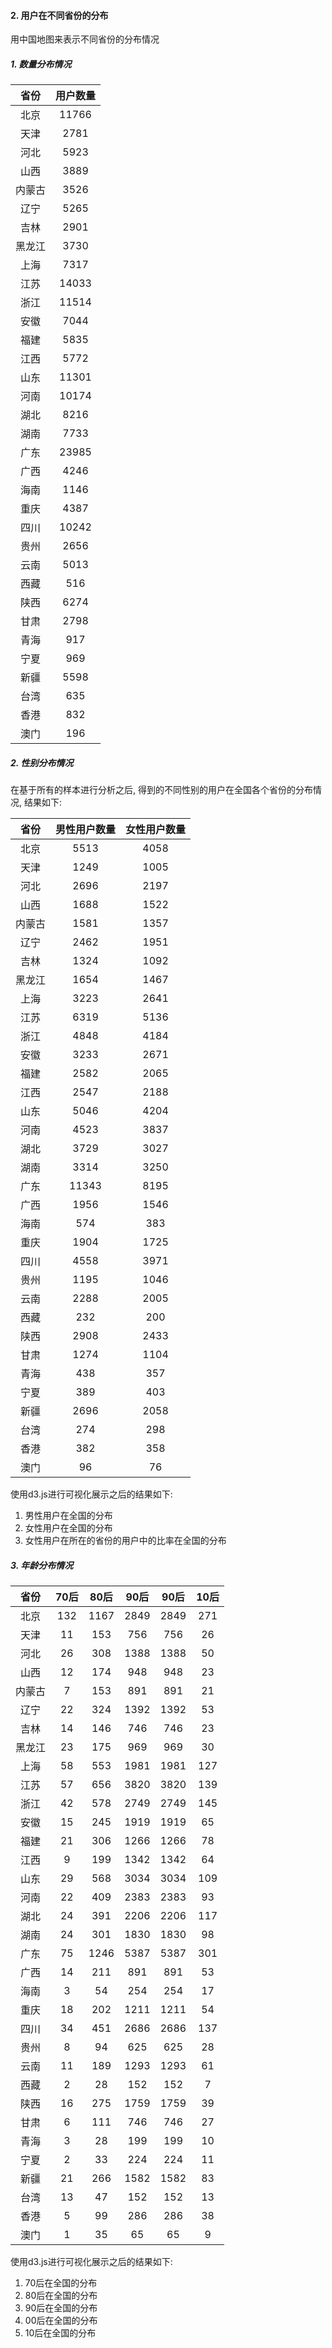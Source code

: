 #### 2. 用户在不同省份的分布

用中国地图来表示不同省份的分布情况

##### 1. 数量分布情况

| 省份 | 用户数量 |
|:----:|:-------:|
| 北京 | 11766 |
| 天津 | 2781 |
| 河北 | 5923 |
| 山西 | 3889 |
| 内蒙古 | 3526 |
| 辽宁 | 5265 |
| 吉林 | 2901 |
| 黑龙江 | 3730 |
| 上海 | 7317 |
| 江苏 | 14033 |
| 浙江 | 11514 |
| 安徽 | 7044 |
| 福建 | 5835 |
| 江西 | 5772 |
| 山东 | 11301 |
| 河南 | 10174 |
| 湖北 | 8216 |
| 湖南 | 7733 |
| 广东 | 23985 |
| 广西 | 4246 |
| 海南 | 1146 |
| 重庆 | 4387 |
| 四川 | 10242 |
| 贵州 | 2656 |
| 云南 | 5013 |
| 西藏 | 516 |
| 陕西 | 6274 |
| 甘肃 | 2798 |
| 青海 | 917 |
| 宁夏 | 969 |
| 新疆 | 5598 |
| 台湾 | 635 |
| 香港 | 832 |
| 澳门 | 196 |

##### 2. 性别分布情况

在基于所有的样本进行分析之后, 得到的不同性别的用户在全国各个省份的分布情况, 结果如下:

| 省份 | 男性用户数量 | 女性用户数量 |
|:----:|:-----------:| :----------:|
| 北京 | 5513 | 4058 |
| 天津 | 1249 | 1005 |
| 河北 | 2696 | 2197 |
| 山西 | 1688 | 1522 |
| 内蒙古 | 1581 | 1357 |
| 辽宁 | 2462 | 1951 |
| 吉林 | 1324 | 1092 |
| 黑龙江 | 1654 | 1467 |
| 上海 | 3223 | 2641 |
| 江苏 | 6319 | 5136 |
| 浙江 | 4848 | 4184 |
| 安徽 | 3233 | 2671 |
| 福建 | 2582 | 2065 |
| 江西 | 2547 | 2188 |
| 山东 | 5046 | 4204 |
| 河南 | 4523 | 3837 |
| 湖北 | 3729 | 3027 |
| 湖南 | 3314 | 3250 |
| 广东 | 11343 | 8195 |
| 广西 | 1956 | 1546 |
| 海南 | 574 | 383 |
| 重庆 | 1904 | 1725 |
| 四川 | 4558 | 3971 |
| 贵州 | 1195 | 1046 |
| 云南 | 2288 | 2005 |
| 西藏 | 232 | 200 |
| 陕西 | 2908 | 2433 |
| 甘肃 | 1274 | 1104 |
| 青海 | 438 | 357 |
| 宁夏 | 389 | 403 |
| 新疆 | 2696 | 2058 |
| 台湾 | 274 | 298 |
| 香港 | 382 | 358 |
| 澳门 | 96 | 76 |

使用d3.js进行可视化展示之后的结果如下:

1. 男性用户在全国的分布
2. 女性用户在全国的分布
3. 女性用户在所在的省份的用户中的比率在全国的分布

##### 3. 年龄分布情况

| 省份 | 70后 | 80后 | 90后 | 90后 | 10后 |
|:---:|:-----:| :---:| :---:| :---:| :---:|
| 北京 | 132 | 1167 | 2849 | 2849 | 271 |
| 天津 | 11 | 153 | 756 | 756 | 26 |
| 河北 | 26 | 308 | 1388 | 1388 | 50 |
| 山西 | 12 | 174 | 948 | 948 | 23 |
| 内蒙古 | 7 | 153 | 891 | 891 | 21 |
| 辽宁 | 22 | 324 | 1392 | 1392 | 53 |
| 吉林 | 14 | 146 | 746 | 746 | 23 |
| 黑龙江 | 23 | 175 | 969 | 969 | 30 |
| 上海 | 58 | 553 | 1981 | 1981 | 127 |
| 江苏 | 57 | 656 | 3820 | 3820 | 139 |
| 浙江 | 42 | 578 | 2749 | 2749 | 145 |
| 安徽 | 15 | 245 | 1919 | 1919 | 65 |
| 福建 | 21 | 306 | 1266 | 1266 | 78 |
| 江西 | 9 | 199 | 1342 | 1342 | 64 |
| 山东 | 29 | 568 | 3034 | 3034 | 109 |
| 河南 | 22 | 409 | 2383 | 2383 | 93 |
| 湖北 | 24 | 391 | 2206 | 2206 | 117 |
| 湖南 | 24 | 301 | 1830 | 1830 | 98 |
| 广东 | 75 | 1246 | 5387 | 5387 | 301 |
| 广西 | 14 | 211 | 891 | 891 | 53 |
| 海南 | 3 | 54 | 254 | 254 | 17 |
| 重庆 | 18 | 202 | 1211 | 1211 | 54 |
| 四川 | 34 | 451 | 2686 | 2686 | 137 |
| 贵州 | 8 | 94 | 625 | 625 | 28 |
| 云南 | 11 | 189 | 1293 | 1293 | 61 |
| 西藏 | 2 | 28 | 152 | 152 | 7 |
| 陕西 | 16 | 275 | 1759 | 1759 | 39 |
| 甘肃 | 6 | 111 | 746 | 746 | 27 |
| 青海 | 3 | 28 | 199 | 199 | 10 |
| 宁夏 | 2 | 33 | 224 | 224 | 11 |
| 新疆 | 21 | 266 | 1582 | 1582 | 83 |
| 台湾 | 13 | 47 | 152 | 152 | 13 |
| 香港 | 5 | 99 | 286 | 286 | 38 |
| 澳门 | 1 | 35 | 65 | 65 | 9 |

使用d3.js进行可视化展示之后的结果如下:

1. 70后在全国的分布
1. 80后在全国的分布
1. 90后在全国的分布
1. 00后在全国的分布
1. 10后在全国的分布